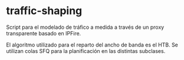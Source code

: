# traffic-shaping

Script para el modelado de tráfico a medida a través de un proxy transparente basado en IPFire.

El algoritmo utilizado para el reparto del ancho de banda es el HTB. Se utilizan colas SFQ para la planificación en las distintas subclases.